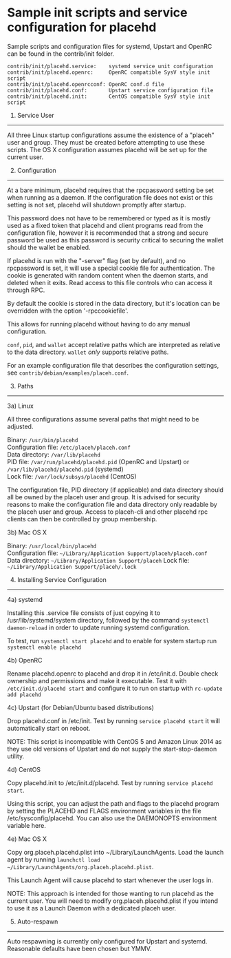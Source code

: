 Sample init scripts and service configuration for placehd
==========================================================

Sample scripts and configuration files for systemd, Upstart and OpenRC
can be found in the contrib/init folder.

    contrib/init/placehd.service:    systemd service unit configuration
    contrib/init/placehd.openrc:     OpenRC compatible SysV style init script
    contrib/init/placehd.openrcconf: OpenRC conf.d file
    contrib/init/placehd.conf:       Upstart service configuration file
    contrib/init/placehd.init:       CentOS compatible SysV style init script

1. Service User
---------------------------------

All three Linux startup configurations assume the existence of a "placeh" user
and group.  They must be created before attempting to use these scripts.
The OS X configuration assumes placehd will be set up for the current user.

2. Configuration
---------------------------------

At a bare minimum, placehd requires that the rpcpassword setting be set
when running as a daemon.  If the configuration file does not exist or this
setting is not set, placehd will shutdown promptly after startup.

This password does not have to be remembered or typed as it is mostly used
as a fixed token that placehd and client programs read from the configuration
file, however it is recommended that a strong and secure password be used
as this password is security critical to securing the wallet should the
wallet be enabled.

If placehd is run with the "-server" flag (set by default), and no rpcpassword is set,
it will use a special cookie file for authentication. The cookie is generated with random
content when the daemon starts, and deleted when it exits. Read access to this file
controls who can access it through RPC.

By default the cookie is stored in the data directory, but it's location can be overridden
with the option '-rpccookiefile'.

This allows for running placehd without having to do any manual configuration.

`conf`, `pid`, and `wallet` accept relative paths which are interpreted as
relative to the data directory. `wallet` *only* supports relative paths.

For an example configuration file that describes the configuration settings,
see `contrib/debian/examples/placeh.conf`.

3. Paths
---------------------------------

3a) Linux

All three configurations assume several paths that might need to be adjusted.

Binary:              `/usr/bin/placehd`  
Configuration file:  `/etc/placeh/placeh.conf`  
Data directory:      `/var/lib/placehd`  
PID file:            `/var/run/placehd/placehd.pid` (OpenRC and Upstart) or `/var/lib/placehd/placehd.pid` (systemd)  
Lock file:           `/var/lock/subsys/placehd` (CentOS)  

The configuration file, PID directory (if applicable) and data directory
should all be owned by the placeh user and group.  It is advised for security
reasons to make the configuration file and data directory only readable by the
placeh user and group.  Access to placeh-cli and other placehd rpc clients
can then be controlled by group membership.

3b) Mac OS X

Binary:              `/usr/local/bin/placehd`  
Configuration file:  `~/Library/Application Support/placeh/placeh.conf`  
Data directory:      `~/Library/Application Support/placeh`
Lock file:           `~/Library/Application Support/placeh/.lock`

4. Installing Service Configuration
-----------------------------------

4a) systemd

Installing this .service file consists of just copying it to
/usr/lib/systemd/system directory, followed by the command
`systemctl daemon-reload` in order to update running systemd configuration.

To test, run `systemctl start placehd` and to enable for system startup run
`systemctl enable placehd`

4b) OpenRC

Rename placehd.openrc to placehd and drop it in /etc/init.d.  Double
check ownership and permissions and make it executable.  Test it with
`/etc/init.d/placehd start` and configure it to run on startup with
`rc-update add placehd`

4c) Upstart (for Debian/Ubuntu based distributions)

Drop placehd.conf in /etc/init.  Test by running `service placehd start`
it will automatically start on reboot.

NOTE: This script is incompatible with CentOS 5 and Amazon Linux 2014 as they
use old versions of Upstart and do not supply the start-stop-daemon utility.

4d) CentOS

Copy placehd.init to /etc/init.d/placehd. Test by running `service placehd start`.

Using this script, you can adjust the path and flags to the placehd program by
setting the PLACEHD and FLAGS environment variables in the file
/etc/sysconfig/placehd. You can also use the DAEMONOPTS environment variable here.

4e) Mac OS X

Copy org.placeh.placehd.plist into ~/Library/LaunchAgents. Load the launch agent by
running `launchctl load ~/Library/LaunchAgents/org.placeh.placehd.plist`.

This Launch Agent will cause placehd to start whenever the user logs in.

NOTE: This approach is intended for those wanting to run placehd as the current user.
You will need to modify org.placeh.placehd.plist if you intend to use it as a
Launch Daemon with a dedicated placeh user.

5. Auto-respawn
-----------------------------------

Auto respawning is currently only configured for Upstart and systemd.
Reasonable defaults have been chosen but YMMV.
